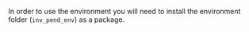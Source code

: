 In order to use the environment you will need to install the environment folder (`inv_pend_env`) as a package.
